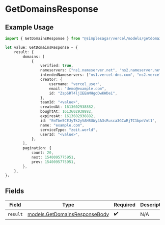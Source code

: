 # GetDomainsResponse

## Example Usage

```typescript
import { GetDomainsResponse } from "@simplesagar/vercel/models/getdomainsop.js";

let value: GetDomainsResponse = {
    result: {
        domains: [
            {
                verified: true,
                nameservers: ["ns1.nameserver.net", "ns2.nameserver.net"],
                intendedNameservers: ["ns1.vercel-dns.com", "ns2.vercel-dns.com"],
                creator: {
                    username: "vercel_user",
                    email: "demo@example.com",
                    id: "ZspSRT4ljIEEmMHgoDwKWDei",
                },
                teamId: "<value>",
                createdAt: 1613602938882,
                boughtAt: 1613602938882,
                expiresAt: 1613602938882,
                id: "EmTbe5CEJyTk2yVAHBUWy4A3sRusca3GCwRjTC1bpeVnt1",
                name: "example.com",
                serviceType: "zeit.world",
                userId: "<value>",
            },
        ],
        pagination: {
            count: 20,
            next: 1540095775951,
            prev: 1540095775951,
        },
    },
};
```

## Fields

| Field                                                                | Type                                                                 | Required                                                             | Description                                                          |
| -------------------------------------------------------------------- | -------------------------------------------------------------------- | -------------------------------------------------------------------- | -------------------------------------------------------------------- |
| `result`                                                             | [models.GetDomainsResponseBody](../models/getdomainsresponsebody.md) | :heavy_check_mark:                                                   | N/A                                                                  |